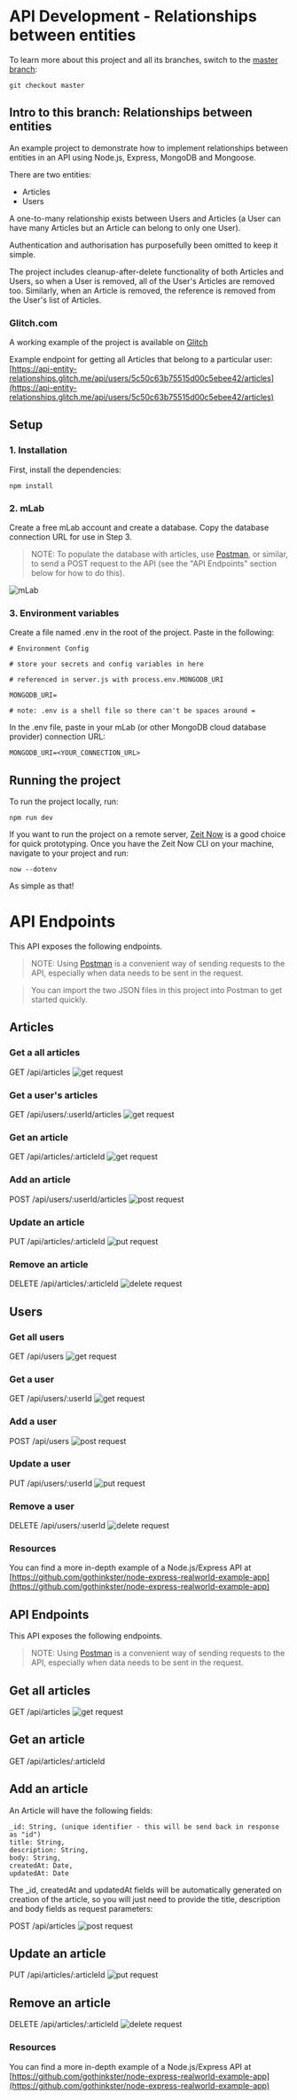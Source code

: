# API Development - Relationships between entities
To learn more about this project and all its branches, switch to the [master branch](https://github.com/richjava/api-development):
````
git checkout master
````
## Intro to this branch: Relationships between entities
An example project to demonstrate how to implement relationships between entities in an API using Node.js, Express, MongoDB and Mongoose.

There are two entities: 
* Articles
* Users

A one-to-many relationship exists between Users and Articles (a User can have many Articles but an Article can belong to only one User).

Authentication and authorisation has purposefully been omitted to keep it simple.

The project includes cleanup-after-delete functionality of both Articles and Users, so when a User is removed, all of the User's Articles are removed too. Similarly, when an Article is removed, the reference is removed from the User's list of Articles.

### Glitch.com
A working example of the project is available on [Glitch](https://glitch.com/edit/#!/api-entity-relationships?path=README.md:16:252)

Example endpoint for getting all Articles that belong to a particular user: [https://api-entity-relationships.glitch.me/api/users/5c50c63b75515d00c5ebee42/articles](https://api-entity-relationships.glitch.me/api/users/5c50c63b75515d00c5ebee42/articles)

## Setup
### 1. Installation
First, install the dependencies:
````
npm install
````
### 2. mLab
Create a free mLab account and create a database. Copy the database connection URL for use in Step 3.

> NOTE: To populate the database with articles, use [Postman](https://www.getpostman.com/), or similar, 
> to send a POST request to the API (see the "API Endpoints" section below for how to do this).

![mLab](https://raw.githubusercontent.com/richjava/api-development/data-persistence/assets/images/f8853aa3-f2d6-40d9-b298-b8a4592fc746_mlab-articles.png "mLab")

### 3. Environment variables
Create a file named .env in the root of the project. Paste in the following:
````
# Environment Config

# store your secrets and config variables in here

# referenced in server.js with process.env.MONGODB_URI

MONGODB_URI=

# note: .env is a shell file so there can't be spaces around =
````

In the .env file, paste in your mLab (or other MongoDB cloud database provider) connection URL:
````
MONGODB_URI=<YOUR_CONNECTION_URL>
````
## Running the project
To run the project locally, run:
````
npm run dev
````
If you want to run the project on a remote server, [Zeit Now](https://zeit.co/now) is a good choice for quick prototyping. Once you have the Zeit Now CLI on your machine, navigate to your project and run:
````
now --dotenv
````
As simple as that!

# API Endpoints
This API exposes the following endpoints. 

> NOTE: Using [Postman](https://www.getpostman.com/) is a convenient way of sending requests to the API, especially when data needs to be sent in the request. 

> You can import the two JSON files in this project into Postman to get started quickly.

## Articles

### Get a all articles
GET /api/articles
![get request](https://raw.githubusercontent.com/richjava/api-development/data-persistence/assets/images/get-all-articles.PNG "GET Request")

### Get a user's articles
GET /api/users/:userId/articles
![get request](https://raw.githubusercontent.com/richjava/api-development/data-persistence/assets/images/get-articles.PNG "GET Request")

### Get an article
GET /api/articles/:articleId
![get request](https://raw.githubusercontent.com/richjava/api-development/data-persistence/assets/images/get-article2.PNG "GET Request")

### Add an article
POST /api/users/:userId/articles
![post request](https://raw.githubusercontent.com/richjava/api-development/data-persistence/assets/images/add-article2.PNG "POST Request")

### Update an article
PUT /api/articles/:articleId
![put request](https://raw.githubusercontent.com/richjava/api-development/data-persistence/assets/images/update-article2.PNG "PUT Request")

### Remove an article
DELETE /api/articles/:articleId
![delete request](https://raw.githubusercontent.com/richjava/api-development/data-persistence/assets/images/delete-article2.PNG "DELETE Request")

## Users

### Get all users
GET /api/users
![get request](https://raw.githubusercontent.com/richjava/api-development/data-persistence/assets/images/get-users.PNG "GET Request")

### Get a user
GET /api/users/:userId
![get request](https://raw.githubusercontent.com/richjava/api-development/data-persistence/assets/images/get-user.PNG "GET Request")

### Add a user
POST /api/users
![post request](https://raw.githubusercontent.com/richjava/api-development/data-persistence/assets/images/add-user.PNG "POST Request")

### Update a user
PUT /api/users/:userId
![put request](https://raw.githubusercontent.com/richjava/api-development/data-persistence/assets/images/update-user.PNG "PUT Request")

### Remove a user
DELETE /api/users/:userId
![delete request](https://raw.githubusercontent.com/richjava/api-development/data-persistence/assets/images/delete-user.PNG "DELETE Request")

### Resources

You can find a more in-depth example of a Node.js/Express API at [https://github.com/gothinkster/node-express-realworld-example-app](https://github.com/gothinkster/node-express-realworld-example-app)






## API Endpoints
This API exposes the following endpoints. 
> NOTE: Using [Postman](https://www.getpostman.com/) is a convenient way of sending requests to the API, especially when data needs to be sent in the request.

## Get all articles
GET /api/articles
![get request](https://raw.githubusercontent.com/richjava/api-development/data-persistence/assets/images/f8853aa3-f2d6-40d9-b298-b8a4592fc746_get-articles-postman.png "GET Request")

## Get an article
GET /api/articles/:articleId

## Add an article
An Article will have the following fields:
````
_id: String, (unique identifier - this will be send back in response as "id")
title: String,
description: String,
body: String,
createdAt: Date,
updatedAt: Date
````
The _id, createdAt and updatedAt fields will be automatically generated on creation of the article, so you will just need to provide the title, description and body fields as request parameters:

POST /api/articles
![post request](https://raw.githubusercontent.com/richjava/api-development/data-persistence/assets/images/f8853aa3-f2d6-40d9-b298-b8a4592fc746_post-article-postman.png "POST Request")

## Update an article
PUT /api/articles/:articleId
![put request](https://raw.githubusercontent.com/richjava/api-development/data-persistence/assets/images/f8853aa3-f2d6-40d9-b298-b8a4592fc746_put-articles-postman.png "PUT Request")

## Remove an article
DELETE /api/articles/:articleId
![delete request](https://raw.githubusercontent.com/richjava/api-development/data-persistence/assets/images/f8853aa3-f2d6-40d9-b298-b8a4592fc746_delete-article-postman.png "DELETE Request")

### Resources
You can find a more in-depth example of a Node.js/Express API at [https://github.com/gothinkster/node-express-realworld-example-app](https://github.com/gothinkster/node-express-realworld-example-app)